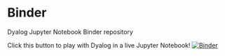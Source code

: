# Binder
Dyalog Jupyter Notebook Binder repository

Click this button to play with Dyalog in a live Jupyter Notebook!
[![Binder](https://mybinder.org/badge_logo.svg)](https://mybinder.org/v2/gh/rikedyp/Binder/d0bdce603350363171d091f2cefd6cf44b12e306)
